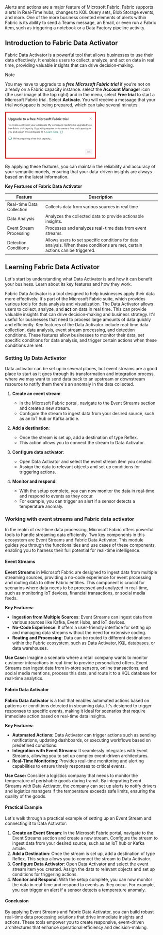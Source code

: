 Alerts and actions are a major feature of Microsoft Fabric. Fabric supports alerts in Real-Time hubs, changes to KQL Query sets, Blob Storage events, and more. One of the more business oriented elements of alerts within Fabric is its ability to send a Teams message, an Email, or even run a Fabric item, such as triggering a notebook or a Data Factory pipeline activity.


## Introduction to Fabric Data Activator

Fabric Data Activator is a powerful tool that allows businesses to use their data effectively. It enables users to collect, analyze, and act on data in real time, providing valuable insights that can drive decision-making.

> [!NOTE]
> You may have to upgrade to a ***free Microsoft Fabric trial*** if you're not on already on a Fabric capacity instance.
> select the **Account Manager** icon (the user image at the top right) and in the menu, select **Free trial** to start a Microsoft Fabric trial. Select **Activate**.
> You will receive a message that your trial workspace is being prepared, which can take several minutes.
>
> [![Screenshot of notice to activate Fabric free trial.](../media/activate-free-trial-notice-small.png)](../media/activate-free-trial-notice.png#lightbox)

By applying these features, you can maintain the reliability and accuracy of your semantic models, ensuring that your data-driven insights are always based on the latest information.

**Key Features of Fabric Data Activator**

| Feature | Description |
|---------|-------------|
| Real-time Data Collection | Collects data from various sources in real time. |
| Data Analysis | Analyzes the collected data to provide actionable insights. |
| Event Stream Processing | Processes and analyzes real-time data from event streams. |
| Detection Conditions | Allows users to set specific conditions for data analysis. When these conditions are met, certain actions can be triggered. |

## Learning Fabric Data Activator

Let's start by understanding what Data Activator is and how it can benefit your business. Learn about its key features and how they work.

Fabric Data Activator is a tool designed to help businesses apply their data more effectively. It's part of the Microsoft Fabric suite, which provides various tools for data analysis and visualization. The Data Activator allows users to collect, analyze, and **act** on data in real time. This can provide valuable insights that can drive decision-making and business strategy. It's useful for businesses that need to process large amounts of data quickly and efficiently. Key features of the Data Activator include real-time data collection, data analysis, event stream processing, and detection conditions. These features allow businesses to monitor their data, set specific conditions for data analysis, and trigger certain actions when these conditions are met.

### Setting Up Data Activator

Data activator can be set up in several places, but event streams are a good place to start as it goes through its transformation and integration process, where we may want to send data back to an upstream or downstream resource to notify them there's an anomaly in the data collected.

1. **Create an event stream**:
   - In the Microsoft Fabric portal, navigate to the Event Streams section and create a new stream.
   - Configure the stream to ingest data from your desired source, such as an IoT hub or Kafka article.

2. **Add a destination**:
   - Once the stream is set up, add a destination of type Reflex.
   - This action allows you to connect the stream to Data Activator.

3. **Configure data activator**:
   - Open Data Activator and select the event stream item you created.
   - Assign the data to relevant objects and set up conditions for triggering actions.

4. **Monitor and respond**:
   - With the setup complete, you can now monitor the data in real-time and respond to events as they occur.
   - For example, you can trigger an alert if a sensor detects a temperature anomaly.

### Working with event streams and Fabric data activator

In the realm of real-time data processing, Microsoft Fabric offers powerful tools to handle streaming data efficiently. Two key components in this ecosystem are Event Streams and Fabric Data Activator. This module guides you through the functionalities and use cases of these components, enabling you to harness their full potential for real-time intelligence.

#### Event Streams

**Event Streams** in Microsoft Fabric are designed to ingest data from multiple streaming sources, providing a no-code experience for event processing and routing data to other Fabric entities. This component is crucial for scenarios where data needs to be processed and analyzed in real-time, such as monitoring IoT devices, financial transactions, or social media feeds.

**Key Features:**

- **Ingestion from Multiple Sources**: Event Streams can ingest data from various sources like Kafka, Event Hubs, and IoT devices.
- **No-Code Experience**: It offers a user-friendly interface for setting up and managing data streams without the need for extensive coding.
- **Routing and Processing**: Data can be routed to different destinations within the Fabric ecosystem, such as Data Activator, KQL databases, or data warehouses.

**Use Case:**
Imagine a scenario where a retail company wants to monitor customer interactions in real-time to provide personalized offers. Event Streams can ingest data from in-store sensors, online transactions, and social media mentions, process this data, and route it to a KQL database for real-time analytics.

#### Fabric Data Activator

**Fabric Data Activator** is a tool that enables automated actions based on patterns or conditions detected in streaming data. It's designed to trigger responses to specific events, making it ideal for scenarios that require immediate action based on real-time data insights.

**Key Features:**

- **Automated Actions**: Data Activator can trigger actions such as sending notifications, updating dashboards, or executing workflows based on predefined conditions.
- **Integration with Event Streams**: It seamlessly integrates with Event Streams, allowing you to set up complex event-driven architectures.
- **Real-Time Monitoring**: Provides real-time monitoring and alerting capabilities to ensure timely responses to critical events.

**Use Case:**
Consider a logistics company that needs to monitor the temperature of perishable goods during transit. By integrating Event Streams with Data Activator, the company can set up alerts to notify drivers and logistics managers if the temperature exceeds safe limits, ensuring the quality of the goods.

#### Practical Example

Let's walk through a practical example of setting up an Event Stream and connecting it to Data Activator:

1. **Create an Event Stream**: In the Microsoft Fabric portal, navigate to the Event Streams section and create a new stream. Configure the stream to ingest data from your desired source, such as an IoT hub or Kafka article.
2. **Add a Destination**: Once the stream is set up, add a destination of type Reflex. This setup allows you to connect the stream to Data Activator.
3. **Configure Data Activator**: Open Data Activator and select the event stream item you created. Assign the data to relevant objects and set up conditions for triggering actions.
4. **Monitor and Respond**: With the setup complete, you can now monitor the data in real-time and respond to events as they occur. For example, you can trigger an alert if a sensor detects a temperature anomaly.

#### Conclusion

By applying Event Streams and Fabric Data Activator, you can build robust real-time data processing solutions that drive immediate insights and actions. These tools empower you to create responsive, event-driven architectures that enhance operational efficiency and decision-making.

